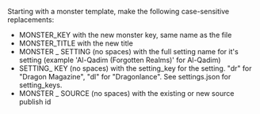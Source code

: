 Starting with a monster template, make the following case-sensitive replacements:


* MONSTER_KEY with the new monster key, same name as the file
* MONSTER_TITLE with the new title
* MONSTER _ SETTING (no spaces) with the full setting name for it's setting (example 'Al-Qadim (Forgotten Realms)' for Al-Qadim)
* SETTING_ KEY (no spaces) with the setting_key for the setting. "dr" for "Dragon Magazine", "dl" for "Dragonlance". See settings.json for setting_keys.
* MONSTER _ SOURCE (no spaces) with the existing or new source publish id
